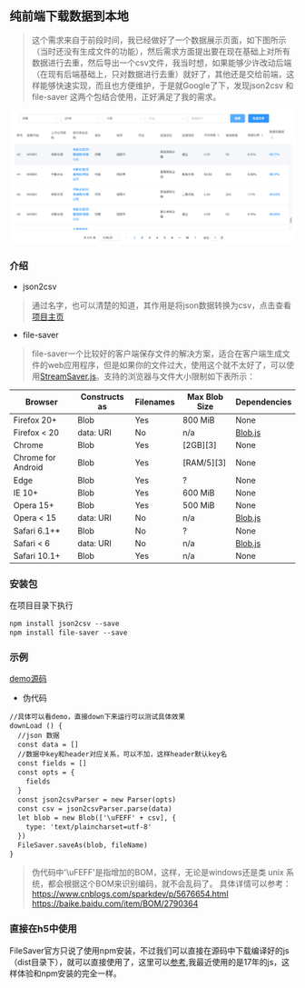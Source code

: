 ## 纯前端下载数据到本地
> 这个需求来自于前段时间，我已经做好了一个数据展示页面，如下图所示（当时还没有生成文件的功能），然后需求方面提出要在现在基础上对所有数据进行去重，然后导出一个csv文件，我当时想，如果能够少许改动后端（在现有后端基础上，只对数据进行去重）就好了，其他还是交给前端，这样能够快速实现，而且也方便维护，于是就Google了下，发现json2csv 和 file-saver 这两个包结合使用，正好满足了我的需求。

![图一](https://raw.githubusercontent.com/liangpinglk/blog/master/picture/frontend-download-picture/picture.png)
### 介绍
- json2csv
>通过名字，也可以清楚的知道，其作用是将json数据转换为csv，点击查看[项目主页](https://www.npmjs.com/package/json2csv)
- file-saver
>file-saver一个比较好的客户端保存文件的解决方案，适合在客户端生成文件的web应用程序，但是如果你的文件过大，使用这个就不太好了，可以使用[StreamSaver.js](https://github.com/jimmywarting/StreamSaver.js)。支持的浏览器与文件大小限制如下表所示：

| Browser        | Constructs as | Filenames    | Max Blob Size | Dependencies |
| -------------- | ------------- | ------------ | ------------- | ------------ |
| Firefox 20+    | Blob          | Yes          | 800 MiB       | None         |
| Firefox < 20   | data: URI     | No           | n/a           | [Blob.js](https://github.com/eligrey/Blob.js) |
| Chrome         | Blob          | Yes          | [2GB][3]      | None         |
| Chrome for Android | Blob      | Yes          | [RAM/5][3]    | None         |
| Edge           | Blob          | Yes          | ?             | None         |
| IE 10+         | Blob          | Yes          | 600 MiB       | None         |
| Opera 15+      | Blob          | Yes          | 500 MiB       | None         |
| Opera < 15     | data: URI     | No           | n/a           | [Blob.js](https://github.com/eligrey/Blob.js) |
| Safari 6.1+*   | Blob          | No           | ?             | None         |
| Safari < 6     | data: URI     | No           | n/a           | [Blob.js](https://github.com/eligrey/Blob.js) |
| Safari 10.1+   | Blob          | Yes          | n/a           | None         |

### 安装包
在项目目录下执行
```shell
npm install json2csv --save
npm install file-saver --save
```
### 示例
[demo源码](https://github.com/liangpinglk/blog/tree/master/demo/frontend_download/demo)
- 伪代码
```
//具体可以看demo，直接down下来运行可以测试具体效果
downLoad () {
  //json 数据
  const data = []
  //数据中key和header对应关系，可以不加，这样header默认key名
  const fields = []
  const opts = {
	fields
  }
  const json2csvParser = new Parser(opts)
  const csv = json2csvParser.parse(data)
  let blob = new Blob(['\uFEFF' + csv], {
	type: 'text/plaincharset=utf-8'
  })
  FileSaver.saveAs(blob, fileName)
}
```
>伪代码中'\uFEFF'是指增加的BOM，这样，无论是windows还是类 unix 系统，都会根据这个BOM来识别编码，就不会乱码了。
 具体详情可以参考：https://www.cnblogs.com/sparkdev/p/5676654.html
 https://baike.baidu.com/item/BOM/2790364
### 直接在h5中使用  
FileSaver官方只说了使用npm安装，不过我们可以直接在源码中下载编译好的js（dist目录下），就可以直接使用了，这里可以[参考](https://www.hangge.com/blog/cache/detail_1795.html),我最近使用的是17年的js，这样体验和npm安装的完全一样。
